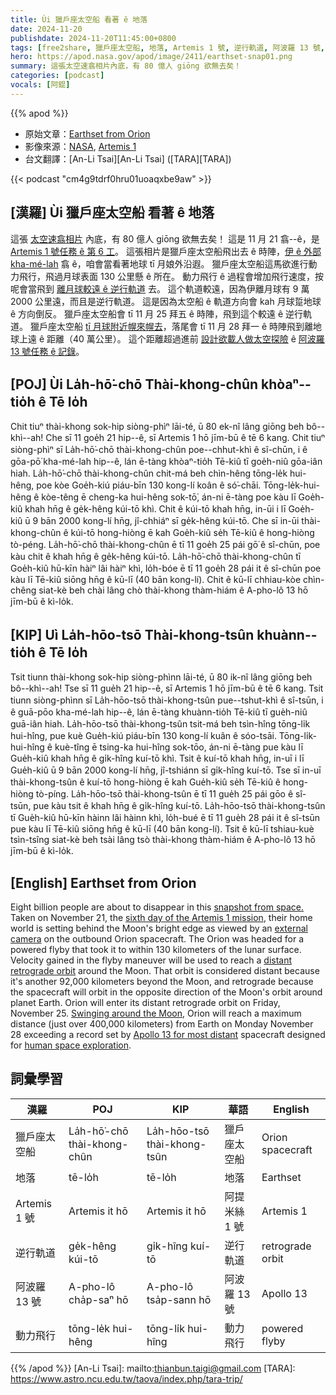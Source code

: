 ```yaml
---
title: Ùi 獵戶座太空船 看著 ê 地落
date: 2024-11-20
publishdate: 2024-11-20T11:45:00+0800
tags: [free2share, 獵戶座太空船, 地落, Artemis 1 號, 逆行軌道, 阿波羅 13 號, 動力飛行]
hero: https://apod.nasa.gov/apod/image/2411/earthset-snap01.png
summary: 這張太空速翕相片內底，有 80 億人 giōng 欲無去矣！
categories: [podcast]
vocals: [阿錕]
---
```


{{% apod %}}

- 原始文章：[Earthset from Orion](https://apod.nasa.gov/apod/ap241120.html)
- 影像來源：[NASA](https://www.nasa.gov/), [Artemis 1](https://www.nasa.gov/artemis-1)
- 台文翻譯：[An-Li Tsai][An-Li Tsai] ([TARA][TARA])

{{< podcast "cm4g9tdrf0hru01uoaqxbe9aw" >}}

## [漢羅] Ùi 獵戶座太空船 看著 ê 地落
這張 [太空速翕相片][snapshot from space.] 內底，有 80 億人 giōng 欲無去矣！
這是 11 月 21 翕--ê，是 [Artemis 1 號任務 ê 第 6 工][sixth day of the Artemis 1 mission]。
這張相片是獵戶座太空船飛出去 ê 時陣，[伊 ê 外部 kha-mé-lah][external camera] 翕 ê，咱會當看著地球 tī 月娘外沿遐。
獵戶座太空船這馬欲進行動力飛行，飛過月球表面 130 公里懸 ê 所在。
動力飛行 ê 過程會增加飛行速度，按呢會當飛到 [離月球較遠 ê 逆行軌道][distant retrograde orbit] 去。
這个軌道較遠，因為伊離月球有 9 萬 2000 公里遠，而且是逆行軌道。
這是因為太空船 ê 軌道方向會 kah 月球踅地球 ê 方向倒反。
獵戶座太空船會 tī 11 月 25 拜五 ê 時陣，飛到這个較遠 ê 逆行軌道。
獵戶座太空船 [tī 月球附近幌來幌去][Swinging around the Moon]，落尾會 tī 11 月 28 拜一 ê 時陣飛到離地球上遠 ê 距離（40 萬公里）。
這个距離超過進前 [設計欲載人做太空探險][human space exploration] ê [阿波羅 13 號任務 ê 記錄][Apollo 13 for most distant]。

## [POJ] Ùi La̍h-hō͘-chō Thài-khong-chûn khòaⁿ--tio̍h ê Tē lo̍h
Chit tiuⁿ thài-khong sok-hip siòng-phìⁿ lāi-té, ū 80 ek-nî lâng giōng beh bô--khì--ah!
Che sī 11 goe̍h 21 hip--ê, sī Artemis 1 hō jīm-bū ê tē 6 kang.
Chit tiuⁿ siòng-phìⁿ sī La̍h-hō͘-chō thài-khong-chûn poe--chhut-khì ê sî-chūn, i ê gōa-pō͘ kha-mé-lah hip--ê, lán ē-tàng khòaⁿ-tio̍h Tē-kiû tī goe̍h-niû gōa-iân hiah.
La̍h-hō͘-chō thài-khong-chûn chit-má beh chìn-hêng tōng-le̍k hui-hêng, poe kòe Goe̍h-kiú piáu-bīn 130 kong-lí koân ê só͘-chāi.
Tōng-le̍k-hui-hêng ê kòe-têng ē cheng-ka hui-hêng sok-tō͘, án-ni ē-tàng poe kàu lī Goe̍h-kiû khah hn̄g ê ge̍k-hêng kúi-tō khì.
Chit ê kúi-tō khah hn̄g, in-ūi i lī Goe̍h-kiû ū 9 bān 2000 kong-lí hn̄g, jî-chhiáⁿ sī ge̍k-hêng kúi-tō.
Che sī in-ūi thài-khong-chûn ê kúi-tō hong-hiòng ē kah Goe̍h-kiû se̍h Tē-kiû ê hong-hiòng tò-péng.
La̍h-hō͘-chō thài-khong-chûn ē tī 11 goe̍h 25 pái gō͘ ê sî-chūn, poe kàu chit ê khah hn̄g ê ge̍k-hêng kúi-tō.
La̍h-hō͘-chō thài-khong-chûn tī Goe̍h-kiû hū-kīn hàiⁿ lâi hàiⁿ khì, lo̍h-bóe ē tī 11 goe̍h 28 pái it ê sî-chūn poe kàu lī Tē-kiû siōng hn̄g ê kū-lī (40 bān kong-lí).
Chit ê kū-lī chhiau-kòe chìn-chêng siat-kè beh chài lâng chò thài-khong thàm-hiám ê A-pho-lô 13 hō jīm-bū ê kì-lo̍k.

## [KIP] Uì La̍h-hōo-tsō Thài-khong-tsûn khuànn--tio̍h ê Tē lo̍h
Tsit tiunn thài-khong sok-hip siòng-phìnn lāi-té, ū 80 ik-nî lâng giōng beh bô--khì--ah!
Tse sī 11 gue̍h 21 hip--ê, sī Artemis 1 hō jīm-bū ê tē 6 kang.
Tsit tiunn siòng-phìnn sī La̍h-hōo-tsō thài-khong-tsûn pue--tshut-khì ê sî-tsūn, i ê guā-pōo kha-mé-lah hip--ê, lán ē-tàng khuànn-tio̍h Tē-kiû tī gue̍h-niû guā-iân hiah.
La̍h-hōo-tsō thài-khong-tsûn tsit-má beh tsìn-hîng tōng-li̍k hui-hîng, pue kuè Gue̍h-kiú piáu-bīn 130 kong-lí kuân ê sóo-tsāi.
Tōng-li̍k-hui-hîng ê kuè-tîng ē tsing-ka hui-hîng sok-tōo, án-ni ē-tàng pue kàu lī Gue̍h-kiû khah hn̄g ê gi̍k-hîng kuí-tō khì.
Tsit ê kuí-tō khah hn̄g, in-uī i lī Gue̍h-kiû ū 9 bān 2000 kong-lí hn̄g, jî-tshiánn sī gi̍k-hîng kuí-tō.
Tse sī in-uī thài-khong-tsûn ê kuí-tō hong-hiòng ē kah Gue̍h-kiû se̍h Tē-kiû ê hong-hiòng tò-píng.
La̍h-hōo-tsō thài-khong-tsûn ē tī 11 gue̍h 25 pái gōo ê sî-tsūn, pue kàu tsit ê khah hn̄g ê gi̍k-hîng kuí-tō.
La̍h-hōo-tsō thài-khong-tsûn tī Gue̍h-kiû hū-kīn hàinn lâi hàinn khì, lo̍h-bué ē tī 11 gue̍h 28 pái it ê sî-tsūn pue kàu lī Tē-kiû siōng hn̄g ê kū-lī (40 bān kong-lí).
Tsit ê kū-lī tshiau-kuè tsìn-tsîng siat-kè beh tsài lâng tsò thài-khong thàm-hiám ê A-pho-lô 13 hō jīm-bū ê kì-lo̍k.

## [English] Earthset from Orion
Eight billion people are about to disappear in this [snapshot from space.][snapshot from space.]
Taken on November 21, the [sixth day of the Artemis 1 mission][sixth day of the Artemis 1 mission], their home world is setting behind the Moon's bright edge as viewed by an [external camera][external camera] on the outbound Orion spacecraft.
The Orion was headed for a powered flyby that took it to within 130 kilometers of the lunar surface.
Velocity gained in the flyby maneuver will be used to reach a [distant retrograde orbit][distant retrograde orbit] around the Moon.
That orbit is considered distant because it's another 92,000 kilometers beyond the Moon, and retrograde because the spacecraft will orbit in the opposite direction of the Moon's orbit around planet Earth.
Orion will enter its distant retrograde orbit on Friday, November 25.
[Swinging around the Moon][Swinging around the Moon], Orion will reach a maximum distance (just over 400,000 kilometers) from Earth on Monday November 28 exceeding a record set by [Apollo 13 for most distant][Apollo 13 for most distant] spacecraft designed for [human space exploration][human space exploration].

## 詞彙學習
|漢羅|POJ|KIP|華語|English|
|-|-|-|-|-|
| 獵戶座太空船 | La̍h-hō͘-chō thài-khong-chûn | La̍h-hōo-tsō thài-khong-tsûn | 獵戶座太空船 | Orion spacecraft |
| 地落 | tē-lo̍h | tē-lo̍h | 地落 | Earthset |
| Artemis 1 號 | Artemis it hō | Artemis it hō | 阿提米絲 1 號 | Artemis 1 |
| 逆行軌道 | ge̍k-hêng kúi-tō | gi̍k-hîng kuí-tō | 逆行軌道 | retrograde orbit |
| 阿波羅 13 號 | A-pho-lô cha̍p-saⁿ hō | A-pho-lô tsa̍p-sann hō | 阿波羅 13 號 | Apollo 13 |
| 動力飛行 | tōng-le̍k hui-hêng | tōng-li̍k hui-hîng | 動力飛行 | powered flyby |

{{% /apod %}}
[An-Li Tsai]: mailto:thianbun.taigi@gmail.com
[TARA]: https://www.astro.ncu.edu.tw/taova/index.php/tara-trip/

[copyright]: https://apod.nasa.gov/apod/fap/lib/about_apod.html#srapply
[License3]: https://creativecommons.org/licenses/by-nc-nd/3.0/
[License2]:https://creativecommons.org/licenses/by-nc-nd/2.0/

[snapshot from space.]:https://images.nasa.gov/search-results?keywords=Artemis%20I%20Resource%20Reel
[sixth day of the Artemis 1 mission]:https://blogs.nasa.gov/artemis/2022/11/21/artemis-i-flight-day-six-orion-performs-lunar-flyby-closest-outbound-approach/
[external camera]:https://www.nasa.gov/feature/nasa-s-artemis-i-cameras-to-offer-new-views-of-orion-earth-moon
[distant retrograde orbit]:https://www.nasa.gov/feature/orion-will-go-the-distance-in-retrograde-orbit-during-artemis-i
[Swinging around the Moon]:https://www.nasa.gov/specials/trackartemis/
[Apollo 13 for most distant]:https://apod.nasa.gov/apod/ap200303.html
[human space exploration]:https://www.nasa.gov/artemis-1
